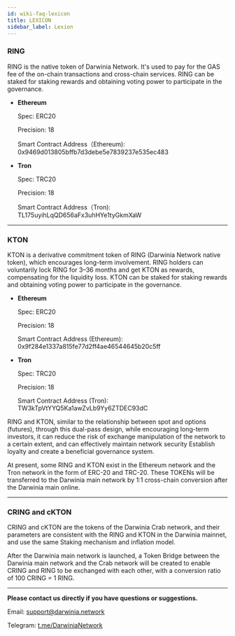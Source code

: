 ```yaml
---
id: wiki-faq-lexicon
title: LEXICON
sidebar_label: Lexion
---
```


### RING

RING is the native token of Darwinia Network.  It's used to pay for the GAS fee of the on-chain transactions and cross-chain services.  RING can be staked for staking rewards and obtaining voting power to participate in the governance.


* **Ethereum**
  
  Spec: ERC20
  
  Precision: 18

  Smart Contract Address（Ethereum): 0x9469d013805bffb7d3debe5e7839237e535ec483

* **Tron**
  
  Spec: TRC20

  Precision: 18

  Smart Contract Address（Tron): TL175uyihLqQD656aFx3uhHYe1tyGkmXaW

<hr />

### KTON

KTON is a derivative commitment token of RING (Darwinia Network native token), which encourages long-term involvement. RING holders can voluntarily lock RING for 3–36 months and get KTON as rewards, compensating for the liquidity loss.  KTON can be staked for staking rewards and obtaining voting power to participate in the governance.

* **Ethereum**
 
  Spec: ERC20

  Precision: 18

  Smart Contract Address (Ethereum): 0x9f284e1337a815fe77d2ff4ae46544645b20c5ff

* **Tron**
  
  Spec: TRC20

  Precision: 18

  Smart Contract Address (Tron): TW3kTpVtYYQ5Ka1awZvLb9Yy6ZTDEC93dC

RING and KTON, similar to the relationship between spot and options (futures), through this dual-pass design, while encouraging long-term investors, it can reduce the risk of exchange manipulation of the network to a certain extent, and can effectively maintain network security Establish loyalty and create a beneficial governance system.

At present, some RING and KTON exist in the Ethereum network and the Tron network in the form of ERC-20 and TRC-20. These TOKENs will be transferred to the Darwinia main network by 1:1 cross-chain conversion after the Darwinia main online.

<hr />

### CRING and cKTON

CRING and cKTON are the tokens of the Darwinia Crab network, and their parameters are consistent with the RING and KTON in the Darwinia mainnet, and use the same Staking mechanism and inflation model.

After the Darwinia main network is launched, a Token Bridge between the Darwinia main network and the Crab network will be created to enable CRING and RING to be exchanged with each other, with a conversion ratio of 100 CRING = 1 RING.

<hr />

**Please contact us directly if you have questions or suggestions.**

Email: support@darwinia.network

Telegram: [t.me/DarwiniaNetwork](https://t.me/DarwiniaNetwork)

